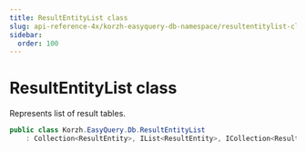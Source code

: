 ```yaml
---
title: ResultEntityList class
slug: api-reference-4x/korzh-easyquery-db-namespace/resultentitylist-class
sidebar:
  order: 100
---
```

# ResultEntityList class

Represents list of result tables.
```csharp
public class Korzh.EasyQuery.Db.ResultEntityList
    : Collection<ResultEntity>, IList<ResultEntity>, ICollection<ResultEntity>, IEnumerable<ResultEntity>, IEnumerable, IList, ICollection, IReadOnlyList<ResultEntity>, IReadOnlyCollection<ResultEntity>

```

